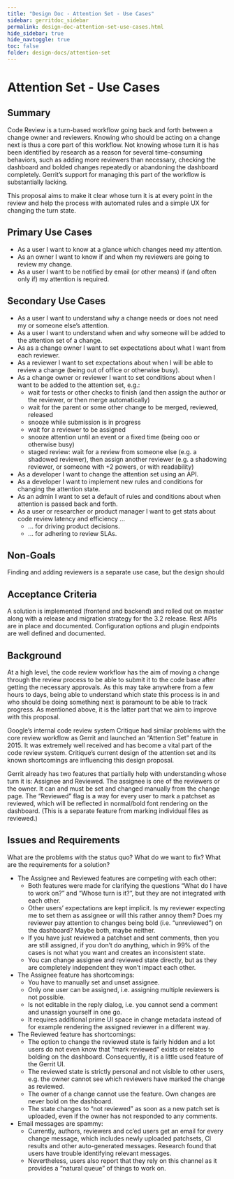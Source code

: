 ```yaml
---
title: "Design Doc - Attention Set - Use Cases"
sidebar: gerritdoc_sidebar
permalink: design-doc-attention-set-use-cases.html
hide_sidebar: true
hide_navtoggle: true
toc: false
folder: design-docs/attention-set
---
```


# Attention Set - Use Cases

## <a id="summary"> Summary

Code Review is a turn-based workflow going back and forth between a change owner and reviewers.
Knowing who should be acting on a change next is thus a core part of this workflow. Not knowing
whose turn it is has been identified by research as a reason for several time-consuming behaviors,
such as adding more reviewers than necessary, checking the dashboard and bolded changes repeatedly
or abandoning the dashboard completely. Gerrit’s support for managing this part of the workflow is
substantially lacking.

This proposal aims to make it clear whose turn it is at every point in the review and help the
process with automated rules and a simple UX for changing the turn state.

## <a id="primary"> Primary Use Cases

*   As a user I want to know at a glance which changes need my attention.
*   As an owner I want to know if and when my reviewers are going to review my change.
*   As a user I want to be notified by email (or other means) if (and often only if) my attention is
    required.

## <a id="secondary"> Secondary Use Cases

*   As a user I want to understand why a change needs or does not need my or someone else’s
    attention.
*   As a user I want to understand when and why someone will be added to the attention set of a
    change.
*   As as a change owner I want to set expectations about what I want from each reviewer.
*   As a reviewer I want to set expectations about when I will be able to review a change (being out
    of office or otherwise busy).
*   As a change owner or reviewer I want to set conditions about when I want to be added to the
    attention set, e.g.:
    *   wait for tests or other checks to finish (and then assign the author or the reviewer, or
        then merge automatically)
    *   wait for the parent or some other change to be merged, reviewed, released
    *   snooze while submission is in progress
    *   wait for a reviewer to be assigned
    *   snooze attention until an event or a fixed time (being ooo or otherwise busy)
    *   staged review: wait for a review from someone else (e.g. a shadowed reviewer), then assign
        another reviewer (e.g. a shadowing reviewer, or someone with +2 powers, or with readability)
*   As a developer I want to change the attention set using an API.
*   As a developer I want to implement new rules and conditions for changing the attention state.
*   As an admin I want to set a default of rules and conditions about when attention is passed back
    and forth.
*   As a user or researcher or product manager I want to get stats about code review latency and
    efficiency ...
    *   ... for driving product decisions.
    *   ... for adhering to review SLAs.

## <a id="non-goals"> Non-Goals

Finding and adding reviewers is a separate use case, but the design should

## <a id="acceptance"> Acceptance Criteria

A solution is implemented (frontend and backend) and rolled out on master along with a release and
migration strategy for the 3.2 release. Rest APIs are in place and documented. Configuration options
and plugin endpoints are well defined and documented.

## <a id="background"> Background

At a high level, the code review workflow has the aim of moving a change through the review process
to be able to submit it to the code base after getting the necessary approvals. As this may take
anywhere from a few hours to days, being able to understand which state this process is in and who
should be doing something next is paramount to be able to track progress. As mentioned above, it is
the latter part that we aim to improve with this proposal.

Google’s internal code review system Critique had similar problems with the core review workflow as
Gerrit and launched an “Attention Set” feature in 2015. It was extremely well received and has
become a vital part of the code review system. Critique’s current design of the attention set and
its known shortcomings are influencing this design proposal.

Gerrit already has two features that partially help with understanding whose turn it is: Assignee
and Reviewed. The assignee is one of the reviewers or the owner. It can and must be set and changed
manually from the change page. The “Reviewed” flag is a way for every user to mark a patchset as
reviewed, which will be reflected in normal/bold font rendering on the dashboard. (This is a
separate feature from marking individual files as reviewed.)

## <a id="issues"> Issues and Requirements

What are the problems with the status quo? What do we want to fix? What are the requirements for a
solution?

*   The Assignee and Reviewed features are competing with each other:
    *   Both features were made for clarifying the questions “What do I have to work on?” and “Whose
        turn is it?”, but they are not integrated with each other.
    *   Other users’ expectations are kept implicit. Is my reviewer expecting me to set them as
        assignee or will this rather annoy them? Does my reviewer pay attention to changes being
        bold (i.e. “unreviewed”) on the dashboard? Maybe both, maybe neither.
    *   If you have just reviewed a patchset and sent comments, then you are still assigned, if you
        don’t do anything, which in 99% of the cases is not what you want and creates an
        inconsistent state.
    *   You can change assignee and reviewed state directly, but as they are completely independent
        they won’t impact each other.
*   The Assignee feature has shortcomings:
    *   You have to manually set and unset assignee.
    *   Only one user can be assigned, i.e. assigning multiple reviewers is not possible.
    *   Is not editable in the reply dialog, i.e. you cannot send a comment and unassign yourself in
        one go.
    *   It requires additional prime UI space in change metadata instead of for example rendering
        the assigned reviewer in a different way.
*   The Reviewed feature has shortcomings:
    *   The option to change the reviewed state is fairly hidden and a lot users do not even know
        that “mark reviewed” exists or relates to bolding on the dashboard. Consequently, it is a
        little used feature of the Gerrit UI.
    *   The reviewed state is strictly personal and not visible to other users, e.g. the owner
        cannot see which reviewers have marked the change as reviewed.
    *   The owner of a change cannot use the feature. Own changes are never bold on the dashboard.
    *   The state changes to “not reviewed” as soon as a new patch set is uploaded, even if the
        owner has not responded to any comments.
*   Email messages are spammy:
    *   Currently, authors, reviewers and cc’ed users get an email for every change message, which
        includes newly uploaded patchsets, CI results and other auto-generated messages. Research
        found that users have trouble identifying relevant messages.
    *   Nevertheless, users also report that they rely on this channel as it provides a “natural
        queue” of things to work on.
